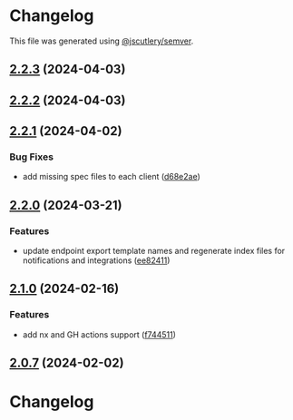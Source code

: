 # Changelog

This file was generated using [@jscutlery/semver](https://github.com/jscutlery/semver).

## [2.2.3](https://github.com/Hyperkid123/javascript-clients/compare/@redhat-cloud-services/notifications-client-2.2.2...@redhat-cloud-services/notifications-client-2.2.3) (2024-04-03)

## [2.2.2](https://github.com/RedHatInsights/javascript-clients/compare/@redhat-cloud-services/notifications-client-2.2.1...@redhat-cloud-services/notifications-client-2.2.2) (2024-04-03)

## [2.2.1](https://github.com/RedHatInsights/javascript-clients/compare/@redhat-cloud-services/notifications-client-2.2.0...@redhat-cloud-services/notifications-client-2.2.1) (2024-04-02)


### Bug Fixes

* add missing spec files to each client ([d68e2ae](https://github.com/RedHatInsights/javascript-clients/commit/d68e2ae5d7d21f03cb60181c19ea12f18e9989b6))

## [2.2.0](https://github.com/RedHatInsights/javascript-clients/compare/@redhat-cloud-services/notifications-client-2.1.0...@redhat-cloud-services/notifications-client-2.2.0) (2024-03-21)


### Features

* update endpoint export template names and regenerate index files for notifications and integrations ([ee82411](https://github.com/RedHatInsights/javascript-clients/commit/ee82411a2f7f0dd3758ad9b387912338ca786e47))

## [2.1.0](https://github.com/RedHatInsights/javascript-clients/compare/@redhat-cloud-services/notifications-client-2.0.6...@redhat-cloud-services/notifications-client-2.1.0) (2024-02-16)


### Features

* add nx and GH actions support ([f744511](https://github.com/RedHatInsights/javascript-clients/commit/f744511308bf530dd53724792939e133c8d7cf22))

## [2.0.7](https://github.com/RedHatInsights/javascript-clients/compare/@redhat-cloud-services/notifications-client-2.0.6...@redhat-cloud-services/notifications-client-2.0.7) (2024-02-02)

# Changelog
